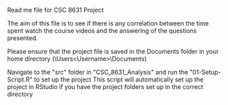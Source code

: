 Read me file for CSC 8631 Project

The aim of this file is to see if there is any correlation between the time spent watch the course videos and the answering of the questions presented.

Please ensure that the project file is saved in the Documents folder in your home directory (<root>\Users\<Username>\Documents)

Navigate to the "src" folder in "CSC_8631_Analysis" and run the "01-Setup-Script.R" to set up the project
This script will automatically set up the project in RStudio if you have the project folders set up in the correct directory

